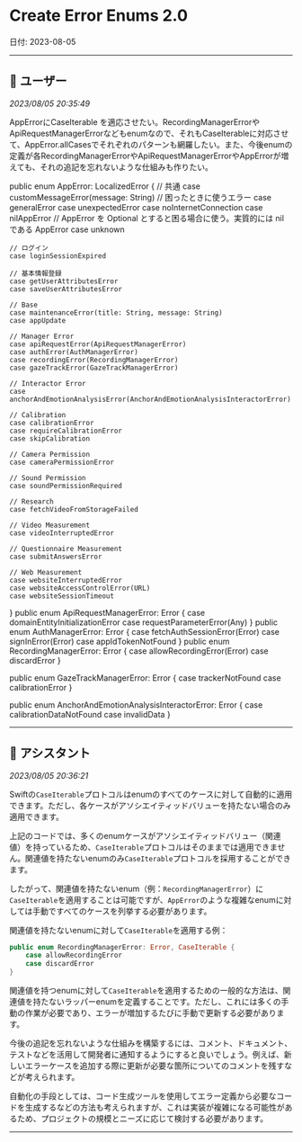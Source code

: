 # Create Error Enums 2.0

日付: 2023-08-05

---

## 👤 ユーザー
*2023/08/05 20:35:49*

AppErrorにCaseIterable を適応させたい。RecordingManagerErrorやApiRequestManagerErrorなどもenumなので、それもCaseIterableに対応させて、AppError.allCasesでそれぞれのパターンも網羅したい。また、今後enumの定義が各RecordingManagerErrorやApiRequestManagerErrorやAppErrorが増えても、それの追記を忘れないような仕組みも作りたい。

public enum AppError: LocalizedError {
    // 共通
    case customMessageError(message: String) // 困ったときに使うエラー
    case generalError
    case unexpectedError
    case noInternetConnection
    case nilAppError // AppError を Optional とすると困る場合に使う。実質的には nil である AppError
    case unknown

    // ログイン
    case loginSessionExpired

    // 基本情報登録
    case getUserAttributesError
    case saveUserAttributesError

    // Base
    case maintenanceError(title: String, message: String)
    case appUpdate

    // Manager Error
    case apiRequestError(ApiRequestManagerError)
    case authError(AuthManagerError)
    case recordingError(RecordingManagerError)
    case gazeTrackError(GazeTrackManagerError)

    // Interactor Error
    case anchorAndEmotionAnalysisError(AnchorAndEmotionAnalysisInteractorError)

    // Calibration
    case calibrationError
    case requireCalibrationError
    case skipCalibration

    // Camera Permission
    case cameraPermissionError

    // Sound Permission
    case soundPermissionRequired

    // Research
    case fetchVideoFromStorageFailed
    
    // Video Measurement
    case videoInterruptedError

    // Questionnaire Measurement
    case submitAnswersError

    // Web Measurement
    case websiteInterruptedError
    case websiteAccessControlError(URL)
    case websiteSessionTimeout
}
public enum ApiRequestManagerError: Error {
    case domainEntityInitializationError
    case requestParameterError(Any)
}
public enum AuthManagerError: Error {
    case fetchAuthSessionError(Error)
    case signInError(Error)
    case appIdTokenNotFound
}
public enum RecordingManagerError: Error {
    case allowRecordingError(Error)
    case discardError
}

public enum GazeTrackManagerError: Error {
    case trackerNotFound
    case calibrationError
}



public enum AnchorAndEmotionAnalysisInteractorError: Error {
    case calibrationDataNotFound
    case invalidData
}

---

## 🤖 アシスタント
*2023/08/05 20:36:21*

Swiftの`CaseIterable`プロトコルはenumのすべてのケースに対して自動的に適用できます。ただし、各ケースがアソシエイティッドバリューを持たない場合のみ適用できます。

上記のコードでは、多くのenumケースがアソシエイティッドバリュー（関連値）を持っているため、`CaseIterable`プロトコルはそのままでは適用できません。関連値を持たないenumのみ`CaseIterable`プロトコルを採用することができます。

したがって、関連値を持たないenum（例：`RecordingManagerError`）に`CaseIterable`を適用することは可能ですが、`AppError`のような複雑なenumに対しては手動ですべてのケースを列挙する必要があります。

関連値を持たないenumに対して`CaseIterable`を適用する例：

```swift
public enum RecordingManagerError: Error, CaseIterable {
    case allowRecordingError
    case discardError
}
```

関連値を持つenumに対して`CaseIterable`を適用するための一般的な方法は、関連値を持たないラッパーenumを定義することです。ただし、これには多くの手動の作業が必要であり、エラーが増加するたびに手動で更新する必要があります。

今後の追記を忘れないような仕組みを構築するには、コメント、ドキュメント、テストなどを活用して開発者に通知するようにすると良いでしょう。例えば、新しいエラーケースを追加する際に更新が必要な箇所についてのコメントを残すなどが考えられます。

自動化の手段としては、コード生成ツールを使用してエラー定義から必要なコードを生成するなどの方法も考えられますが、これは実装が複雑になる可能性があるため、プロジェクトの規模とニーズに応じて検討する必要があります。

---
